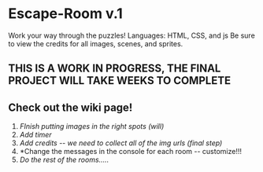 # Escape-Room v.1
Work your way through the puzzles! Languages: HTML, CSS, and js
Be sure to view the credits for all images, scenes, and sprites.

THIS IS A WORK IN PROGRESS, THE FINAL PROJECT WILL TAKE WEEKS TO COMPLETE
-
**Check out the wiki page!**
-

1. *FInish putting images in the right spots (will)*
2. *Add timer*
3. *Add credits -- we need to collect all of the img urls (final step)*
4. *Change the messages in the console for each room -- customize!!!
5. *Do the rest of the rooms.....*
